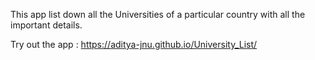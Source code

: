 This app list down all the Universities of a particular country with all the important details.

Try out the app : https://aditya-jnu.github.io/University_List/

